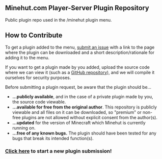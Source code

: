 ## Minehut.com Player-Server Plugin Repository
Public plugin repo used in the /minehut plugin menu. 

## How to Contribute
To get a plugin added to the menu, [submit an issue](https://github.com/Minehut/PluginCollection/issues) with a link to the page where the plugin can be downloaded and a short description/rationale for adding it to the menu. 

If you want to get a plugin made by you added, upload the source code where we can view it (such as a [GitHub repository](https://github.com/new)), and we will compile it ourselves for security purposes.

Before submitting a plugin request, be aware that the plugin should be...
* **...publicly available**, and in the case of a private plugin made by you, the source code viewable.
* **...available for free from the original author**. This repository is publicly viewable and all files on it can be downloaded, so "premium" or non-free plugins are not allowed without explicit consent from the author(s).
* **...updated** for the version of Minecraft which Minehut is currently running on.
* **...free of any known bugs.** The plugin should have been tested for any bugs that break its intended function(s).

### [Click here](https://github.com/Minehut/PluginCollection/issues/new) to start a new plugin submission!
